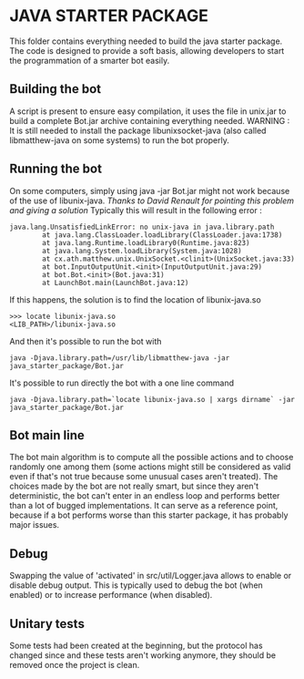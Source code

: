 JAVA STARTER PACKAGE
====================

This folder contains everything needed to build the java starter package. The
code is designed to provide a soft basis, allowing developers to start
the programmation of a smarter bot easily.

## Building the bot
A script is present to ensure easy compilation, it uses the file in unix.jar to
build a complete Bot.jar archive containing everything needed.
WARNING : It is still needed to install the package libunixsocket-java (also
called libmatthew-java on some systems) to run the bot properly.

## Running the bot
On some computers, simply using java -jar Bot.jar might not work because of the
use of libunix-java.
_Thanks to David Renault for pointing this problem and giving a solution_
Typically this will result in the following error :
```
java.lang.UnsatisfiedLinkError: no unix-java in java.library.path
        at java.lang.ClassLoader.loadLibrary(ClassLoader.java:1738)
        at java.lang.Runtime.loadLibrary0(Runtime.java:823)
        at java.lang.System.loadLibrary(System.java:1028)
        at cx.ath.matthew.unix.UnixSocket.<clinit>(UnixSocket.java:33)
        at bot.InputOutputUnit.<init>(InputOutputUnit.java:29)
        at bot.Bot.<init>(Bot.java:31)
        at LaunchBot.main(LaunchBot.java:12)
```
If this happens, the solution is to find the location of libunix-java.so
```
>>> locate libunix-java.so
<LIB_PATH>/libunix-java.so
```
And then it's possible to run the bot with
```
java -Djava.library.path=/usr/lib/libmatthew-java -jar java_starter_package/Bot.jar
```
It's possible to run directly the bot with a one line command
```
java -Djava.library.path=`locate libunix-java.so | xargs dirname` -jar java_starter_package/Bot.jar 
```

## Bot main line
The bot main algorithm is to compute all the possible actions and to choose
randomly one among them (some actions might still be considered as valid even if
that's not true because some unusual cases aren't treated). The choices made
by the bot are not really smart, but since they aren't deterministic, the bot
can't enter in an endless loop and performs better than a lot of bugged
implementations. It can serve as a reference point, because if a bot performs
worse than this starter package, it has probably major issues.

## Debug
Swapping the value of 'activated' in src/util/Logger.java allows to enable or
disable debug output. This is typically used to debug the bot (when enabled) or
to increase performance (when disabled).

## Unitary tests
Some tests had been created at the beginning, but the protocol has changed since
and these tests aren't working anymore, they should be removed once the project
is clean.